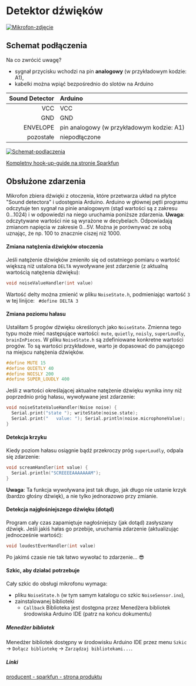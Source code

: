 # Detektor dźwięków
[![Mikrofon-zdjęcie](https://cdn.sparkfun.com//assets/parts/9/3/3/0/12642-01.jpg)](https://www.sparkfun.com/products/12642)

## Schemat podłączenia
Na co zwrócić uwagę?
- sygnał przycisku wchodzi na pin **analogowy** (w przykładowym kodzie: A1), 
- kabelki można wpiąć bezpośrednio do slotów na Arduino

Sound Detector | Arduino
---: | :---
VCC | VCC
GND | GND
ENVELOPE | pin analogowy (w przykładowym kodzie: A1)
pozostałe | niepodłączone
[![Schemat-podlaczenia](https://cdn.sparkfun.com/assets/learn_tutorials/4/9/2/Exp_16_Sound_Detector_bb_2.png)](https://learn.sparkfun.com/tutorials/sik-experiment-guide-for-the-arduino-101genuino-101-board/experiment-15-using-the-sound-detector-board)

[Kompletny hook-up-guide na stronie Sparkfun](https://learn.sparkfun.com/tutorials/sound-detector-hookup-guide)

## Obsłużone zdarzenia
Mikrofon zbiera dźwięki z otoczenia, które przetwarza układ na płytce "Sound detectora" i udostępnia Arduino. Arduino w głównej pętli programu odczytuje ten sygnał na pinie analogowym (stąd wartości są z zakresu 0...1024) i w odpowiedzi na niego uruchamia poniższe zdarzenia. 
**Uwaga**: odczytywane wartości nie są wyrażone w decybelach. Odpowiadają zmianom napięcia w zakresie 0...5V. Można je porównywać ze sobą uznając, że np. 100 to znacznie ciszej niż 1000. 
#### Zmiana natężenia dźwięków otoczenia
Jeśli natężenie dźwięków zmieniło się od ostatniego pomiaru o wartość większą niż ustalona ```DELTA``` wywoływane jest zdarzenie (z aktualną wartością natężenia dźwięku):
``` C++
void noiseValueHandler(int value)
```
Wartość delty można zmienić w pliku `NoiseState.h`, podmieniając wartość `3` w tej linijce: 
` #define DELTA 3`
#### Zmiana poziomu hałasu
Ustaliłam 5 progów dźwięku określonych jako `NoiseState`. Zmienna tego typu może mieć następujące wartości: `mute`, `quietly`, `noisly`, `superLoudly`, `brainInPieces`. 
W pliku `NoiseState.h` są zdefiniowane konkretne wartości progów. To są wartości przykładowe, warto je dopasować do panującego na miejscu natężenia dźwięków. 
``` C++
#define MUTE 15
#define QUIETLY 40
#define NOISLY 200
#define SUPER_LOUDLY 400
```
Jeśli z wartości określającej aktualne natężenie dźwięku wynika inny niż poprzednio próg hałasu, wywoływane jest zdarzenie: 
``` C++ 
void noiseStateValueHandler(Noise noise) {
  Serial.print("state "); writeState(noise.state); 
  Serial.print("   value: "); Serial.println(noise.microphoneValue);
}
```
#### Detekcja krzyku
Kiedy poziom hałasu osiągnie bądź przekroczy próg `superLoudly`, odpala się zdarzenie: 
``` C++ 
void screamHandler(int value) {
  Serial.println("SCREEEEAAAAAAAM");
}
```
**Uwaga**: Ta funkcja wywoływana jest tak długo, jak długo nie ustanie krzyk (bardzo głośny dźwięk), a nie tylko jednorazowo przy zmianie. 
#### Detekcja najgłośniejszego dźwięku (dotąd)
Program cały czas zapamiętuje nagłośniejszy (jak dotąd) zasłyszany dźwięk. Jeśli jakiś hałas go przebije, uruchamia zdarzenie (aktualizując jednocześnie wartość): 
``` C++ 
void loudestEverHandler(int value) 
```
Po jakimś czasie nie tak łatwo wywołać to zdarzenie... 😎
#### Szkic, aby działać potrzebuje
Cały szkic do obsługi mikrofonu wymaga: 
- pliku `NoiseState.h` (w tym samym katalogu co szkic `NoiseSensor.ino`), 
- zainstalowanej biblioteki
  * `Callback`
Biblioteka jest dostępna przez Menedżera bibliotek środowiska Arduino IDE (patrz na końcu dokumentu)


##### Menedżer bibliotek
Menedżer bibliotek dostępny w środowisku Arduino IDE przez menu `Szkic` → `Dołącz bibliotekę` → `Zarządzaj bibliotekami...`.

##### Linki
[producent - sparkfun - strona produktu](https://www.sparkfun.com/products/12642)